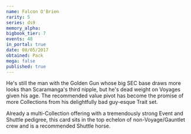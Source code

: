 ```yaml
---
name: Falcon O'Brien
rarity: 5
series: ds9
memory_alpha:
bigbook_tier: 7
events: 48
in_portal: true
date: 08/05/2017
obtained: Pack
mega: false
published: true
---
```


He's still the man with the Golden Gun whose big SEC base draws more looks than Scaramanga's third nipple, but he's dead weight on Voyages given his age. The recommended value pivot has become the promise of more Collections from his delightfully bad guy-esque Trait set.

Already a multi-Collection offering with a tremendously strong Event and Shuttle pedigree, this card sits in the top echelon of non-Voyage/Gauntlet crew and is a recommended Shuttle horse.
